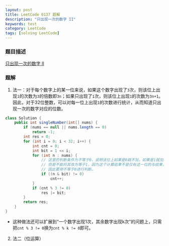 ```yaml
---
layout: post
title: LeetCode 0137 题解
description: "只出现一次的数字 II"
keywords: test
category: LeetCode
tags: [solving LeetCode]
---
```


### 题目描述
[只出现一次的数字 II](https://leetcode-cn.com/problems/single-number-ii/)

### 题解
1. 法一：对于每个数字上的某一位来说，如果这个数字出现了`3`次，则该位上出现`1`的次数为`3`的倍数即`3n`；如果只出现了`1`次，则该位上出现`1`的次数为`3n+1`。因此，对于32位整数，可以对每一位上出现`1`的次数进行统计，从而知道只出现一次的数字对应的位数。
```java
class Solution {
    public int singleNumber(int[] nums) {
        if (nums == null || nums.length == 0)
            return -1;
        int res = 0;
        for (int i = 0; i < 32; i++) {
            int cnt = 0;
            int bit = 1 << i;
            for (int n : nums) {
                // 这里的判断条件为不等于0，说明该位上如果是0就不加，如果是1就加上；
                // 但是不能将其改为等于1，因为这个计算结果不是仅有这一位的与结果，除0之外还有很多可能的值；
                // 因此要用不等于0进行判断。
                if ((n & bit) != 0)
                    cnt++;
            }
            if (cnt % 3 != 0)
                res |= bit;
        }
        return res;
    }
}
```
* 这种做法还可以扩展到“一个数字出现1次，其余数字出现k次”的问题上，只需把`cnt % 3 != 0`换为`cnt % k != 0`即可。
2. 法二（位运算）